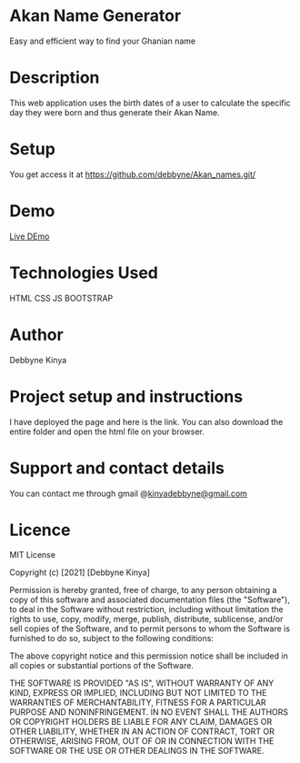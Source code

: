 # Akan Name Generator
Easy and efficient way to find your Ghanian name

# Description
This web application uses the birth dates of a user to calculate the specific
day they were born and thus generate their Akan Name.

# Setup
 You get access  it at https://github.com/debbyne/Akan_names.git/
# Demo
[Live DEmo]()

# Technologies Used
HTML
CSS
JS
BOOTSTRAP
# Author
Debbyne Kinya

# Project setup and instructions
I have deployed the page and here is the link. You can also download the entire folder and open the html file on your browser.

# Support and contact details
You can contact me through gmail  @kinyadebbyne@gmail.com

# Licence
MIT License

Copyright (c) [2021] [Debbyne Kinya]

Permission is hereby granted, free of charge, to any person obtaining a copy of this software and associated documentation files (the "Software"), to deal in the Software without restriction, including without limitation the rights to use, copy, modify, merge, publish, distribute, sublicense, and/or sell copies of the Software, and to permit persons to whom the Software is furnished to do so, subject to the following conditions:

The above copyright notice and this permission notice shall be included in all copies or substantial portions of the Software.

THE SOFTWARE IS PROVIDED "AS IS", WITHOUT WARRANTY OF ANY KIND, EXPRESS OR IMPLIED, INCLUDING BUT NOT LIMITED TO THE WARRANTIES OF MERCHANTABILITY, FITNESS FOR A PARTICULAR PURPOSE AND NONINFRINGEMENT. IN NO EVENT SHALL THE AUTHORS OR COPYRIGHT HOLDERS BE LIABLE FOR ANY CLAIM, DAMAGES OR OTHER LIABILITY, WHETHER IN AN ACTION OF CONTRACT, TORT OR OTHERWISE, ARISING FROM, OUT OF OR IN CONNECTION WITH THE SOFTWARE OR THE USE OR OTHER DEALINGS IN THE SOFTWARE.

